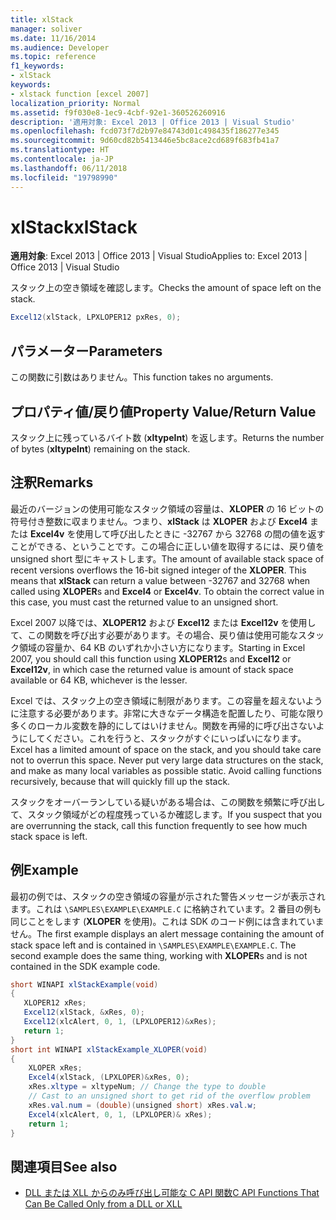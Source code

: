 ```yaml
---
title: xlStack
manager: soliver
ms.date: 11/16/2014
ms.audience: Developer
ms.topic: reference
f1_keywords:
- xlStack
keywords:
- xlstack function [excel 2007]
localization_priority: Normal
ms.assetid: f9f030e8-1ec9-4cbf-92e1-360526260916
description: '適用対象: Excel 2013 | Office 2013 | Visual Studio'
ms.openlocfilehash: fcd073f7d2b97e84743d01c498435f186277e345
ms.sourcegitcommit: 9d60cd82b5413446e5bc8ace2cd689f683fb41a7
ms.translationtype: HT
ms.contentlocale: ja-JP
ms.lasthandoff: 06/11/2018
ms.locfileid: "19798990"
---
```

# <a name="xlstack"></a><span data-ttu-id="0c87c-104">xlStack</span><span class="sxs-lookup"><span data-stu-id="0c87c-104">xlStack</span></span>

<span data-ttu-id="0c87c-105">**適用対象**: Excel 2013 | Office 2013 | Visual Studio</span><span class="sxs-lookup"><span data-stu-id="0c87c-105">Applies to: Excel 2013 | Office 2013 | Visual Studio</span></span> 
  
<span data-ttu-id="0c87c-106">スタック上の空き領域を確認します。</span><span class="sxs-lookup"><span data-stu-id="0c87c-106">Checks the amount of space left on the stack.</span></span>
  
```cs
Excel12(xlStack, LPXLOPER12 pxRes, 0);
```

## <a name="parameters"></a><span data-ttu-id="0c87c-107">パラメーター</span><span class="sxs-lookup"><span data-stu-id="0c87c-107">Parameters</span></span>

<span data-ttu-id="0c87c-108">この関数に引数はありません。</span><span class="sxs-lookup"><span data-stu-id="0c87c-108">This function takes no arguments.</span></span>
  
## <a name="property-valuereturn-value"></a><span data-ttu-id="0c87c-109">プロパティ値/戻り値</span><span class="sxs-lookup"><span data-stu-id="0c87c-109">Property Value/Return Value</span></span>

<span data-ttu-id="0c87c-110">スタック上に残っているバイト数 (**xltypeInt**) を返します。</span><span class="sxs-lookup"><span data-stu-id="0c87c-110">Returns the number of bytes (**xltypeInt**) remaining on the stack.</span></span>
  
## <a name="remarks"></a><span data-ttu-id="0c87c-111">注釈</span><span class="sxs-lookup"><span data-stu-id="0c87c-111">Remarks</span></span>

<span data-ttu-id="0c87c-p101">最近のバージョンの使用可能なスタック領域の容量は、**XLOPER** の 16 ビットの符号付き整数に収まりません。つまり、**xlStack** は **XLOPER** および **Excel4** または **Excel4v** を使用して呼び出したときに -32767 から 32768 の間の値を返すことができる、ということです。この場合に正しい値を取得するには、戻り値を unsigned short 型にキャストします。</span><span class="sxs-lookup"><span data-stu-id="0c87c-p101">The amount of available stack space of recent versions overflows the 16-bit signed integer of the **XLOPER**. This means that **xlStack** can return a value between -32767 and 32768 when called using **XLOPER**s and **Excel4** or **Excel4v**. To obtain the correct value in this case, you must cast the returned value to an unsigned short.</span></span>
  
<span data-ttu-id="0c87c-115">Excel 2007 以降では、**XLOPER12** および **Excel12** または **Excel12v** を使用して、この関数を呼び出す必要があります。その場合、戻り値は使用可能なスタック領域の容量か、64 KB のいずれか小さい方になります。</span><span class="sxs-lookup"><span data-stu-id="0c87c-115">Starting in Excel 2007, you should call this function using **XLOPER12**s and **Excel12** or **Excel12v**, in which case the returned value is amount of stack space available or 64 KB, whichever is the lesser.</span></span>
  
<span data-ttu-id="0c87c-p102">Excel では、スタック上の空き領域に制限があります。この容量を超えないように注意する必要があります。非常に大きなデータ構造を配置したり、可能な限り多くのローカル変数を静的にしてはいけません。関数を再帰的に呼び出さないようにしてください。これを行うと、スタックがすぐにいっぱいになります。</span><span class="sxs-lookup"><span data-stu-id="0c87c-p102">Excel has a limited amount of space on the stack, and you should take care not to overrun this space. Never put very large data structures on the stack, and make as many local variables as possible static. Avoid calling functions recursively, because that will quickly fill up the stack.</span></span>
  
<span data-ttu-id="0c87c-119">スタックをオーバーランしている疑いがある場合は、この関数を頻繁に呼び出して、スタック領域がどの程度残っているか確認します。</span><span class="sxs-lookup"><span data-stu-id="0c87c-119">If you suspect that you are overrunning the stack, call this function frequently to see how much stack space is left.</span></span>
  
## <a name="example"></a><span data-ttu-id="0c87c-120">例</span><span class="sxs-lookup"><span data-stu-id="0c87c-120">Example</span></span>

<span data-ttu-id="0c87c-p103">最初の例では、スタックの空き領域の容量が示された警告メッセージが表示されます。これは `\SAMPLES\EXAMPLE\EXAMPLE.C` に格納されています。2 番目の例も同じことをします (**XLOPER** を使用)。これは SDK のコード例には含まれていません。</span><span class="sxs-lookup"><span data-stu-id="0c87c-p103">The first example displays an alert message containing the amount of stack space left and is contained in  `\SAMPLES\EXAMPLE\EXAMPLE.C`. The second example does the same thing, working with **XLOPER**s and is not contained in the SDK example code.</span></span>
  
```cs
short WINAPI xlStackExample(void)
{
   XLOPER12 xRes;
   Excel12(xlStack, &xRes, 0);
   Excel12(xlcAlert, 0, 1, (LPXLOPER12)&xRes);
   return 1;
} 
short int WINAPI xlStackExample_XLOPER(void)
{
    XLOPER xRes;
    Excel4(xlStack, (LPXLOPER)&xRes, 0);
    xRes.xltype = xltypeNum; // Change the type to double
    // Cast to an unsigned short to get rid of the overflow problem
    xRes.val.num = (double)(unsigned short) xRes.val.w;
    Excel4(xlcAlert, 0, 1, (LPXLOPER)& xRes);
    return 1;
}
```

## <a name="see-also"></a><span data-ttu-id="0c87c-123">関連項目</span><span class="sxs-lookup"><span data-stu-id="0c87c-123">See also</span></span>

- [<span data-ttu-id="0c87c-124">DLL または XLL からのみ呼び出し可能な C API 関数</span><span class="sxs-lookup"><span data-stu-id="0c87c-124">C API Functions That Can Be Called Only from a DLL or XLL</span></span>](c-api-functions-that-can-be-called-only-from-a-dll-or-xll.md)

